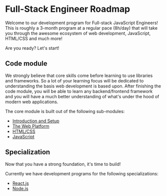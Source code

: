 # Full-Stack Engineer Roadmap

Welcome to our development program for Full-stack JavaScript Engineers! This is roughly a 3-month program at a regular pace (8h/day) that will take you through the awesome ecosystem of web development, JavaScript, HTML/CSS and much more!

Are you ready? Let's start!

## Code module

We strongly believe that core skills come before learning to use libraries and frameworks. So a lot of your learning focus will be dedicated to understanding the basis web development is based upon. After finishing the code module, you will be able to learn any backend/frontend framework and you will have a much better understanding of what's under the hood of modern web applications.

The core module is built out of the following sub-modules:
* [Introduction and Setup](https://github.com/FortechRomania/js-team-showcase/blob/master/we-train/junior-development-program/full-stack/setup.md)
* [The Web Platform](https://github.com/FortechRomania/js-team-showcase/blob/master/we-train/junior-development-program/full-stack/web-platform.md)
* [HTML/CSS](https://github.com/FortechRomania/js-team-showcase/blob/master/we-train/junior-development-program/full-stack/html-css.md)
* [JavaScript](https://github.com/FortechRomania/js-team-showcase/blob/master/we-train/junior-development-program/full-stack/javascript.md)

## Specialization

Now that you have a strong foundation, it's time to build!

Currently we have development programs for the following specializations:
* [React.js](https://github.com/FortechRomania/js-team-showcase/blob/master/we-train/junior-development-program/full-stack/reactjs.md)
* [Node.js](https://github.com/FortechRomania/js-team-showcase/blob/master/we-train/junior-development-program/full-stack/nodejs.md)
